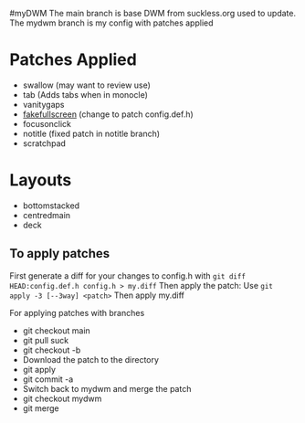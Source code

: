 #myDWM
The main branch is base DWM from suckless.org used to update. 
The mydwm branch is my config with patches applied

# Patches Applied
* swallow (may want to review use)
* tab (Adds tabs when in monocle)
* vanitygaps
* [fakefullscreen](https://github.com/f-person/dotfiles/blob/master/dwm/dwm-fakefullscreentoggle-20190717.diff) (change to patch config.def.h)
* focusonclick
* notitle (fixed patch in notitle branch)
* scratchpad

# Layouts
* bottomstacked
* centredmain
* deck

## To apply patches
First generate a diff for your changes to config.h with `git diff HEAD:config.def.h config.h > my.diff`
Then apply the patch:
Use `git apply -3 [--3way] <patch>` 
Then apply my.diff

For applying patches with branches
* git checkout main
* git pull suck 
* git checkout -b <patch-branch>
* Download the patch to the directory
* git apply <patch>
* git commit -a
* Switch back to mydwm and merge the patch
* git checkout mydwm
* git merge <patch-branch>
